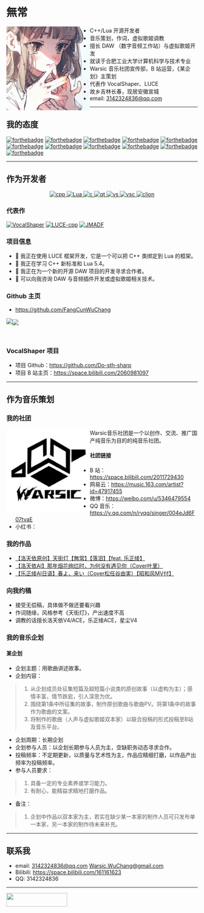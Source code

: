# 無常
<img align="left" src="static/1638040172739.jpeg" width="220" height="220"/>  

- C++/Lua 开源开发者
- 音乐策划，作词，虚拟歌姬调教
- 擅长 DAW （数字音频工作站）与虚拟歌姬开发
- 就读于合肥工业大学计算机科学与技术专业
- Warsic 音乐社团宣传部，B 站运营，《某企划》主策划
- 代表作 VocalShaper、LUCE
- 故乡吉林长春，现居安徽宣城
- email: <3142324836@qq.com>

---

## 我的态度
[![forthebadge](https://forthebadge.com/images/badges/built-with-love.svg)](https://forthebadge.com)
[![forthebadge](https://forthebadge.com/images/badges/contains-cat-gifs.svg)](https://forthebadge.com)
[![forthebadge](https://forthebadge.com/images/badges/ages-18.svg)](https://forthebadge.com)
[![forthebadge](https://forthebadge.com/images/badges/made-with-c-plus-plus.svg)](https://forthebadge.com)
[![forthebadge](https://forthebadge.com/images/badges/ctrl-c-ctrl-v.svg)](https://forthebadge.com)
[![forthebadge](https://forthebadge.com/images/badges/designed-in-ms-paint.svg)](https://forthebadge.com)
[![forthebadge](https://forthebadge.com/images/badges/fixed-bugs.svg)](https://forthebadge.com)
[![forthebadge](https://forthebadge.com/images/badges/made-with-markdown.svg)](https://forthebadge.com)
[![forthebadge](https://forthebadge.com/images/badges/not-a-bug-a-feature.svg)](https://forthebadge.com)
[![forthebadge](https://forthebadge.com/images/badges/powered-by-water.svg)](https://forthebadge.com)
[![forthebadge](https://forthebadge.com/images/badges/uses-git.svg)](https://forthebadge.com)

---

## 作为开发者
<p align="center">
   <a href="#">
      <img src="https://github.com/get-icon/geticon/blob/master/icons/c-plusplus.svg" alt="cpp" width="40" height="40"/>
   </a>
  <a href="#">
      <img src="https://github.com/get-icon/geticon/blob/master/icons/lua.svg" alt="Lua" width="40" height="40"/>
   </a>
   <a href="#">
      <img src="https://github.com/get-icon/geticon/blob/master/icons/c.svg" alt="c" width="40" height="40"/>
   </a>
  <a href="#">
      <img src="https://github.com/get-icon/geticon/blob/master/icons/qt.svg" alt="qt" width="40" height="40"/>
   </a>
  <a href="#">
      <img src="https://github.com/get-icon/geticon/blob/master/icons/visual-studio.svg" alt="vs" width="40" height="40"/>
   </a>
   <a href="#">
      <img src="https://github.com/get-icon/geticon/blob/master/icons/visual-studio-code.svg" alt="vsc" width="40" height="40"/>
   </a>
   <a href="#">
      <img src="https://github.com/get-icon/geticon/blob/master/icons/clion.svg" alt="clion" width="40" height="40"/>
   </a>
</p>

### 代表作
[![VocalShaper](https://github-readme-stats-warsicwuchang-gmailcom.vercel.app/api/pin/?username=Do-sth-sharp&repo=VocalShaper&theme=omni)](https://github.com/Do-sth-sharp/VocalShaper)
[![LUCE-cpp](https://github-readme-stats-warsicwuchang-gmailcom.vercel.app/api/pin/?username=FangCunWuChang&repo=LUCE-cpp&theme=omni)](https://github.com/FangCunWuChang/LUCE-cpp)
[![JMADF](https://github-readme-stats-warsicwuchang-gmailcom.vercel.app/api/pin/?username=FangCunWuChang&repo=JMADF&theme=omni)](https://github.com/FangCunWuChang/JMADF)

### 项目信息
- 🔭 我正在使用 LUCE 框架开发，它是一个可以把 C++ 类绑定到 Lua 的框架。  
- 🌱 我正在学习 C++ 新标准和 Lua 5.4。
- 👯 我正在为一个新的开源 DAW 项目的开发寻求合作者。  
- 💬 可以向我咨询 DAW 与音频插件开发或虚拟歌姬相关技术。   

### Github 主页
- <https://github.com/FangCunWuChang>

<p align="left">
    <img align="left" src="https://github-readme-stats-warsicwuchang-gmailcom.vercel.app/api?username=FangCunWuChang&count_private=true&show_icons=true&theme=omni"/>
    <img align="center" src="https://github-readme-stats-warsicwuchang-gmailcom.vercel.app/api/top-langs/?username=FangCunWuChang&layout=compact&theme=omni"/>
</p>

<br>

### VocalShaper 项目
- 项目 Github：<https://github.com/Do-sth-sharp>
- 项目 B 站主页：<https://space.bilibili.com/2060981097>

---

## 作为音乐策划
### 我的社团
<img align="left" src="static/109951166994541818.jpg" width="220" height="220"/> 
Warsic音乐社团是一个以创作、交流、推广国产纯音乐为目的的纯音乐社团。

#### 社团链接
- B 站：<https://space.bilibili.com/2011729430>
- 网易云：<https://music.163.com/artist?id=47917455>
- 微博：<https://weibo.com/u/5346479554>
- QQ 音乐：<https://y.qq.com/n/ryqq/singer/004eJd6F07tvaE>
- 小红书：

### 我的作品
- [【洛天依原创】天街灯【無常】【落泪】【feat. 乐正绫】](https://www.bilibili.com/video/BV1o541147i5)
- [【洛天依AI】那年烟花绚烂时，为何没有遇见你（Cover叶里）](https://www.bilibili.com/video/BV18M4y147oF)
- [【乐正绫AI日语】春よ、来い（Cover松任谷由実）【昭和风MV付】](https://www.bilibili.com/video/BV1YP411R7CD)

### 向我约稿
- 接受无偿稿，具体做不做还要看兴趣
- 作词随缘，风格参考《天街灯》，产出速度不高
- 调教的话擅长洛天依V4/ACE，乐正绫ACE，星尘V4

### 我的音乐企划
#### 某企划
- 企划主题：用歌曲讲述故事。
- 企划内容：
> 1.	从企划成员处征集短篇及超短篇小说类的原创故事（以虚构为主）；感情丰富，情节跌宕，引人深思为优。
> 2.	围绕第1条中所征集的故事，制作原创歌曲与歌曲PV。将第1条中的故事作为歌曲的文案。
> 3.	将制作的歌曲（人声与虚拟歌姬双本家）以联合投稿的形式投稿至B站及音乐平台。
- 企划周期：长期企划
- 企划参与人员：以企划长期参与人员为主，空缺职务动态寻求合作。
- 投稿频率：不定期更新，以质量与艺术性为主，作品应精细打磨，以作品产出频率为投稿频率。
- 参与人员要求：
> 1.	具备一定的专业素养或学习能力。
> 2.	有耐心，能精益求精地打磨作品。
- 备注：
> 1.	企划中作品以双本家为主，若实在缺少某一本家的制作人员可只发布单一本家，另一本家的制作待未来补充。

---

## 联系我
- email: <3142324836@qq.com> <Warsic.WuChang@gmail.com>
- Bilibili: <https://space.bilibili.com/161161623>
- QQ: 3142324836

---

<image align="left" src ="https://komarev.com/ghpvc/?username=WuChang&style=for-the-badge&color=da69ac" width="160" height="36"/>